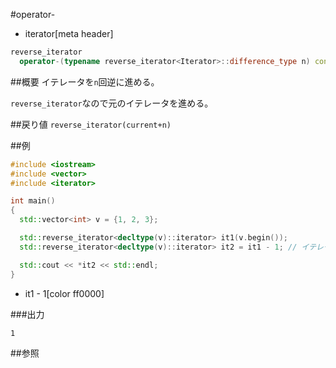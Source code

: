 #operator-
* iterator[meta header]

```cpp
reverse_iterator
  operator-(typename reverse_iterator<Iterator>::difference_type n) const;
```

##概要
イテレータを`n`回逆に進める。

`reverse_iterator`なので元のイテレータを進める。


##戻り値
`reverse_iterator(current+n)`


##例
```cpp
#include <iostream>
#include <vector>
#include <iterator>

int main()
{
  std::vector<int> v = {1, 2, 3};

  std::reverse_iterator<decltype(v)::iterator> it1(v.begin());
  std::reverse_iterator<decltype(v)::iterator> it2 = it1 - 1; // イテレータを1回逆に進める

  std::cout << *it2 << std::endl;
}
```
* it1 - 1[color ff0000]

###出力
```
1
```

##参照


